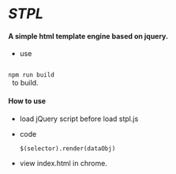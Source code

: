 # ***STPL***

#### A simple html template engine based on jquery.


* use &nbsp;
<code>
npm run build
</code> &nbsp; to build.

#### How to use

* load jQuery script before load stpl.js

* code 

   <code>$(selector).render(dataObj)</code>

* view index.html in chrome.
     